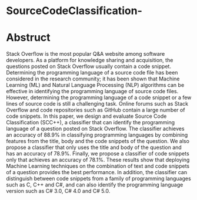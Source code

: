 # SourceCodeClassification-

# Abstruct

Stack Overflow is the most popular Q&A website among software developers. As a platform for knowledge sharing and acquisition, the questions posted on Stack Overflow usually contain a code snippet. Determining the programming language of a source code file has been considered in the research community; it has been shown that Machine Learning (ML) and Natural Language Processing (NLP) algorithms can be effective in identifying the programming language of source code files. However, determining the programming language of a code snippet or a few lines of source code is still a challenging task. Online forums such as Stack Overflow and code repositories such as GitHub contain a large number of code snippets. In this paper, we design and evaluate Source Code Classification (SCC++), a classifier that can identify the programming language of a question posted on Stack Overflow. The classifier achieves an accuracy of 88.9% in classifying programming languages by combining features from the title, body and the code snippets of the question. We also propose a classifier that only uses the title and body of the question and has an accuracy of 78.9%. Finally, we propose a classifier of code snippets only that achieves an accuracy of 78.1%. These results show that deploying Machine Learning techniques on the combination of text and code snippets of a question provides the best performance. In addition, the classifier can distinguish between code snippets from a family of programming languages such as C, C++ and C#, and can also identify the programming language version such as C# 3.0, C# 4.0 and C# 5.0.
